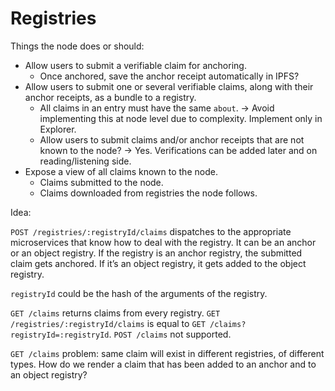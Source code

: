 # Registries

Things the node does or should:
- Allow users to submit a verifiable claim for anchoring.
  - Once anchored, save the anchor receipt automatically in IPFS?
- Allow users to submit one or several verifiable claims, along with their anchor receipts, as a bundle to a registry.
  - All claims in an entry must have the same `about`.  -> Avoid implementing this at node level due to complexity. Implement only in Explorer.
  - Allow users to submit claims and/or anchor receipts that are not known to the node? -> Yes. Verifications can be added later and on reading/listening side.
- Expose a view of all claims known to the node.
  - Claims submitted to the node.
  - Claims downloaded from registries the node follows.

Idea: 

`POST /registries/:registryId/claims` dispatches to the appropriate microservices that know how to deal with the registry. It can be an anchor or an object registry. If the registry is an anchor registry, the submitted claim gets anchored. If it’s an object registry, it gets added to the object registry. 

`registryId` could be the hash of the arguments of the registry. 

`GET /claims` returns claims from every registry. `GET /registries/:registryId/claims` is equal to `GET /claims?registryId=:registryId`. `POST /claims` not supported.

`GET /claims` problem: same claim will exist in different registries, of different types. How do we render a claim that has been added to an anchor and to an object registry?
